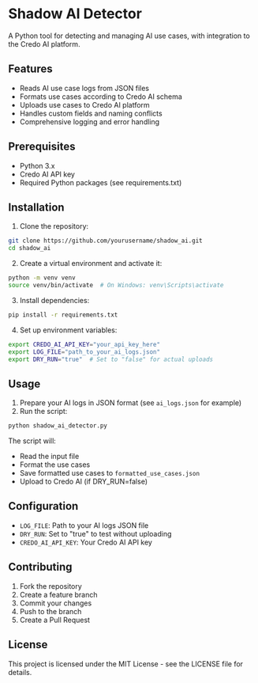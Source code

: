 # Shadow AI Detector

A Python tool for detecting and managing AI use cases, with integration to the Credo AI platform.

## Features

- Reads AI use case logs from JSON files
- Formats use cases according to Credo AI schema
- Uploads use cases to Credo AI platform
- Handles custom fields and naming conflicts
- Comprehensive logging and error handling

## Prerequisites

- Python 3.x
- Credo AI API key
- Required Python packages (see requirements.txt)

## Installation

1. Clone the repository:
```bash
git clone https://github.com/yourusername/shadow_ai.git
cd shadow_ai
```

2. Create a virtual environment and activate it:
```bash
python -m venv venv
source venv/bin/activate  # On Windows: venv\Scripts\activate
```

3. Install dependencies:
```bash
pip install -r requirements.txt
```

4. Set up environment variables:
```bash
export CREDO_AI_API_KEY="your_api_key_here"
export LOG_FILE="path_to_your_ai_logs.json"
export DRY_RUN="true"  # Set to "false" for actual uploads
```

## Usage

1. Prepare your AI logs in JSON format (see `ai_logs.json` for example)
2. Run the script:
```bash
python shadow_ai_detector.py
```

The script will:
- Read the input file
- Format the use cases
- Save formatted use cases to `formatted_use_cases.json`
- Upload to Credo AI (if DRY_RUN=false)

## Configuration

- `LOG_FILE`: Path to your AI logs JSON file
- `DRY_RUN`: Set to "true" to test without uploading
- `CREDO_AI_API_KEY`: Your Credo AI API key

## Contributing

1. Fork the repository
2. Create a feature branch
3. Commit your changes
4. Push to the branch
5. Create a Pull Request

## License

This project is licensed under the MIT License - see the LICENSE file for details. 